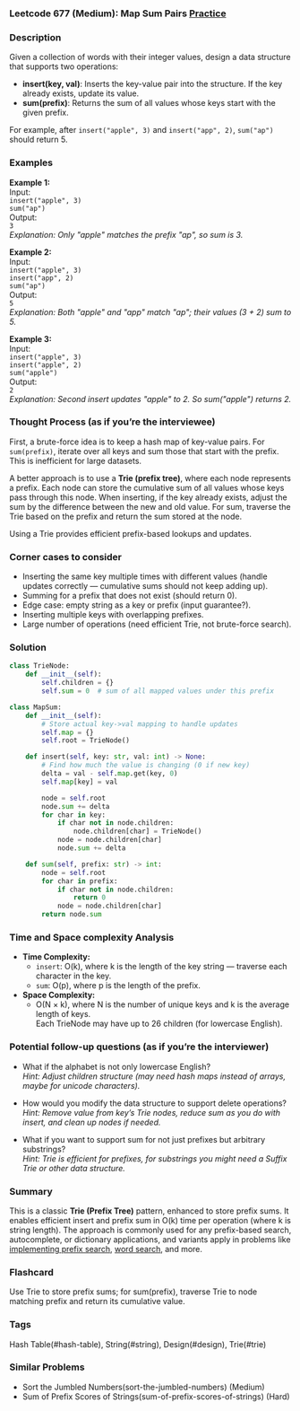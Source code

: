 ### Leetcode 677 (Medium): Map Sum Pairs [Practice](https://leetcode.com/problems/map-sum-pairs)

### Description  
Given a collection of words with their integer values, design a data structure that supports two operations:

- **insert(key, val)**: Inserts the key-value pair into the structure. If the key already exists, update its value.
- **sum(prefix)**: Returns the sum of all values whose keys start with the given prefix.

For example, after `insert("apple", 3)` and `insert("app", 2)`, `sum("ap")` should return 5.

### Examples  

**Example 1:**  
Input:  
`insert("apple", 3)`  
`sum("ap")`  
Output:  
`3`  
*Explanation: Only "apple" matches the prefix "ap", so sum is 3.*

**Example 2:**  
Input:  
`insert("apple", 3)`  
`insert("app", 2)`  
`sum("ap")`  
Output:  
`5`  
*Explanation: Both "apple" and "app" match "ap"; their values (3 + 2) sum to 5.*

**Example 3:**  
Input:  
`insert("apple", 3)`  
`insert("apple", 2)`  
`sum("apple")`  
Output:  
`2`  
*Explanation: Second insert updates "apple" to 2. So sum("apple") returns 2.*

### Thought Process (as if you’re the interviewee)  

First, a brute-force idea is to keep a hash map of key-value pairs. For `sum(prefix)`, iterate over all keys and sum those that start with the prefix. This is inefficient for large datasets.

A better approach is to use a **Trie (prefix tree)**, where each node represents a prefix. Each node can store the cumulative sum of all values whose keys pass through this node. When inserting, if the key already exists, adjust the sum by the difference between the new and old value. For sum, traverse the Trie based on the prefix and return the sum stored at the node.

Using a Trie provides efficient prefix-based lookups and updates.

### Corner cases to consider  
- Inserting the same key multiple times with different values (handle updates correctly — cumulative sums should not keep adding up).
- Summing for a prefix that does not exist (should return 0).
- Edge case: empty string as a key or prefix (input guarantee?).
- Inserting multiple keys with overlapping prefixes.
- Large number of operations (need efficient Trie, not brute-force search).

### Solution

```python
class TrieNode:
    def __init__(self):
        self.children = {}
        self.sum = 0  # sum of all mapped values under this prefix

class MapSum:
    def __init__(self):
        # Store actual key->val mapping to handle updates
        self.map = {}
        self.root = TrieNode()

    def insert(self, key: str, val: int) -> None:
        # Find how much the value is changing (0 if new key)
        delta = val - self.map.get(key, 0)
        self.map[key] = val

        node = self.root
        node.sum += delta
        for char in key:
            if char not in node.children:
                node.children[char] = TrieNode()
            node = node.children[char]
            node.sum += delta

    def sum(self, prefix: str) -> int:
        node = self.root
        for char in prefix:
            if char not in node.children:
                return 0
            node = node.children[char]
        return node.sum
```

### Time and Space complexity Analysis  

- **Time Complexity:**  
  - `insert`: O(k), where k is the length of the key string — traverse each character in the key.
  - `sum`: O(p), where p is the length of the prefix.
- **Space Complexity:**  
  - O(N × k), where N is the number of unique keys and k is the average length of keys.  
    Each TrieNode may have up to 26 children (for lowercase English).

### Potential follow-up questions (as if you’re the interviewer)  

- What if the alphabet is not only lowercase English?  
  *Hint: Adjust children structure (may need hash maps instead of arrays, maybe for unicode characters).*

- How would you modify the data structure to support delete operations?  
  *Hint: Remove value from key’s Trie nodes, reduce sum as you do with insert, and clean up nodes if needed.*

- What if you want to support sum for not just prefixes but arbitrary substrings?  
  *Hint: Trie is efficient for prefixes, for substrings you might need a Suffix Trie or other data structure.*

### Summary
This is a classic **Trie (Prefix Tree)** pattern, enhanced to store prefix sums. It enables efficient insert and prefix sum in O(k) time per operation (where k is string length). The approach is commonly used for any prefix-based search, autocomplete, or dictionary applications, and variants apply in problems like [implementing prefix search](https://leetcode.com/problems/implement-trie-prefix-tree), [word search](https://leetcode.com/problems/word-search-ii), and more.


### Flashcard
Use Trie to store prefix sums; for sum(prefix), traverse Trie to node matching prefix and return its cumulative value.

### Tags
Hash Table(#hash-table), String(#string), Design(#design), Trie(#trie)

### Similar Problems
- Sort the Jumbled Numbers(sort-the-jumbled-numbers) (Medium)
- Sum of Prefix Scores of Strings(sum-of-prefix-scores-of-strings) (Hard)